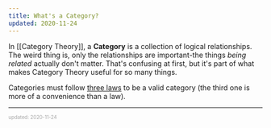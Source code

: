 ```yaml
---
title: What's a Category?
updated: 2020-11-24
---
```


In [[Category Theory]], a **Category** is a collection of logical relationships. The weird thing is, only the relationships are important-the things _being related_ actually don't matter. That's confusing at first, but it's part of what makes Category Theory useful for so many things.

Categories must follow [three laws](/category-theory-s-three-laws) to be a valid category (the third one is more of a convenience than a law).

---

<sup><sub><font color="#a6a6a6">updated: 2020-11-24</font></sub></sup>

[//begin]: # "Autogenerated link references for markdown compatibility"
[category-theory]: category-theory "Category Theory"
[//end]: # "Autogenerated link references"